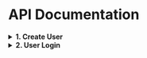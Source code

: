 # API Documentation

<details>
<summary><strong>1. Create User</strong></summary>

**Route**: `/api/user/`  
**Method**: POST

### Sample Request Body:

```json
{
  "firstName": "john",
  "lastName": "doe",
  "employeeId": "john-jd",
  "department": "sales",
  "password": "john-jd",
  "active": true,
  "views": ["login"],
  "permissions": ["login"]
}
```

### Sample Response:

```json
{
  "firstName": "john",
  "lastName": "doe",
  "employeeId": "john-jd",
  "department": "sales",
  "password": "$2b$10$pRnKgfyYZA61OI6sbBiDEOOXyAsohwoZsyvSiUUtPLdXbwH1SkueO",
  "active": true,
  "views": ["login"],
  "permissions": ["login"],
  "_id": "67312d389bae14600dfcabb0",
  "__v": 0
}
```

### Example JavaScript Fetch:

```javascript
const createUser = async (
  firstName,
  lastName,
  employeeId,
  department,
  password,
  active,
  views,
  permissions
) => {
  try {
    const response = await fetch('/api/user/', {
      method: 'POST',
      headers: {
        'Content-Type': 'application/json',
      },
      body: JSON.stringify({
        firstName,
        lastName,
        employeeId,
        department,
        password,
        active,
        views,
        permissions,
      }),
    });
    if (!response.ok) {
      throw new Error('Network response was not ok');
    }
    const responseData = await response.json();
    return responseData;
  } catch (error) {
    return error;
  }
};
```

</details>

<details>
<summary><strong>2. User Login</strong></summary>

**Route**: `/api/user/login`  
**Method**: POST

### Sample Request Body:

```json
{
  "employeeId": "john-jd",
  "password": "john-jd"
}
```

### Sample Response:

```json
{
  "user": {
    "_id": "67312d389bae14600dfcabb0",
    "firstName": "john",
    "lastName": "doe",
    "employeeId": "john-jd",
    "department": "sales",
    "password": "$2b$10$pRnKgfyYZA61OI6sbBiDEOOXyAsohwoZsyvSiUUtPLdXbwH1SkueO",
    "active": true,
    "views": ["login"],
    "permissions": ["login"],
    "__v": 0
  },
  "token": "eyJhbGciOiJIUzI1NiIsInR5cCI6IkpXVCJ9.eyJkYXRhIjp7Il9pZCI6IjY3MzEyZDM4OWJhZTE0NjAwZGZjYWJiMCIsImZpcnN0TmFtZSI6ImpvaG4iLCJsYXN0TmFtZSI6ImRvZSIsImVtcGxveWVlSWQiOiJqb2huLWpkIiwiZGVwYXJ0bWVudCI6InNhbGVzIiwidmlld3MiOlsibG9naW4iXSwicGVybWlzc2lvbnMiOlsibG9naW4iXX0sImlhdCI6MTczMTI3NjIyNiwiZXhwIjoxNzMxMzA1MDI2fQ.kDVK1SprsjB9GRjbrQ9hWkm13a3Bl7fwUr-agWOyu80"
}
```

### Example JavaScript Fetch:

```javascript
const loginHandler = async (employeeId, password) => {
  try {
    const response = await fetch('/api/user/login', {
      method: 'POST',
      headers: {
        'Content-Type': 'application/json',
      },
      body: JSON.stringify({ employeeId, password }),
    });
    if (!response.ok) {
      throw new Error('Network response was not ok');
    }
    const responseData = await response.json();
    return responseData;
  } catch (error) {
    return error;
  }
};
```

</details>
